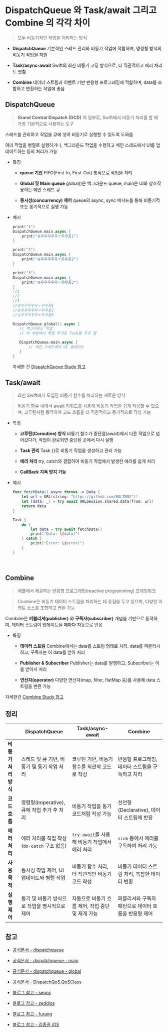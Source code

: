 # DispatchQueue 와 Task/await 그리고 Combine 의 각각 차이

> 모두 비동기적인 작업을 처리하는 방식

- **DispatchQueue**
  기본적인 스레드 관리와 비동기 작업에 적합하며, 명령형 방식의 비동기 작업을 지원
  <br/>

- **Task/async-await**
  Swift의 최신 비동기 코딩 방식으로, 더 직관적이고 에러 처리도 편함
  <br/>

- **Combine**
  데이터 스트림과 이벤트 기반 반응형 프로그래밍에 적합하며, data를 조합하고 변환하는 작업에 좋음
  <br/>

## DispatchQueue

> **Grand Central Dispatch (GCD)** 의 일부로, Swift에서 비동기 처리를 할 때 가장 기본적으로 사용하는 도구

스레드를 관리하고 작업을 큐에 넣어 비동기로 실행할 수 있도록 도와줌

여러 작업을 병렬로 실행하거나, 백그라운드 작업을 수행하고 메인 스레드에서 UI를 업데이트하는 등의 처리가 가능

- 특징

  - **queue 기반**
    FIFO(First-In, First-Out) 방식으로 작업을 처리
    <br/>

  - **Global 및 Main queue**
    global()은 백그라운드 queue, main은 UI와 상호작용하는 메인 스레드 큐
    <br/>

  - **동시성(concurrency) 제어**
    queue의 async, sync 메서드를 통해 비동기적 또는 동기적으로 실행 가능
    <br/>

- 예시

  ```swift
  print("1")
  DispatchQueue.main.async {
      print("슈우우우우우ㅜ우우웅1")
  }

  print("2")
  DispatchQueue.main.async {
      print("슈우우우우우ㅜ우우웅2")
  }

  print("3")
  DispatchQueue.main.async {
      print("슈우우우우우ㅜ우우웅3")
  }
  //1
  //2
  //3
  //슈우우우우우ㅜ우우웅1
  //슈우우우우우ㅜ우우웅2
  //슈우우우우우ㅜ우우웅3
  ```

  ```swift
  DispatchQueue.global().async {
     // 백그라운드 작업
     // 이 부분에서 특정 무거운 Task를 주로 함

     DispatchQueue.main.async {
         // 메인 스레드에서 UI 업데이트
     }
  }
  ```

  자세한 건 [DispatchQueue Study 참고](https://github.com/BOLTB0X/Swift_Study/blob/main/study/GCDPlayground/dispatchQue.md)
  <br/>

## Task/await

> 최신 Swift에서 도입된 비동기 함수를 처리하는 새로운 방식

> 비동기 함수 내에서 await 키워드를 사용해 비동기 작업을 쉽게 작성할 수 있으며, 코루틴처럼 동작하여 코드 흐름을 더 직관적이고 동기적으로 작성 가능

- 특징

  - **코루틴(Coroutine) 방식**
    비동기 함수가 중단점(await)에서 다른 작업으로 넘어갔다가, 작업이 완료되면 중단된 곳에서 다시 실행
    <br/>
  - **Task 관리**
    Task {}로 비동기 작업을 생성하고 관리 가능
    <br/>

  - **에러 처리**
    try, catch와 결합하여 비동기 작업에서 발생한 에러를 쉽게 처리
    <br/>

  - **CallBack 지옥 방지 가능**
    <br/>

- 예시

  ```swift
  func fetchData() async throws -> Data {
      let url = URL(string: "https://github.com/BOLTB0X")!
      let (data, _) = try await URLSession.shared.data(from: url)
      return data
  }

  Task {
      do {
          let data = try await fetchData()
          print("Data: \(data)")
      } catch {
          print("Error: \(error)")
      }
  }
  ```

  <br/>

## Combine

> 애플에서 제공하는 반응형 프로그래밍(reactive programming) 프레임워크

> Combine은 비동기 데이터 스트림을 처리하는 데 중점을 두고 있으며, 다양한 이벤트 소스를 조합하고 변환 가능

Combine은 **퍼블리셔(publisher)** 와 **구독자(subscriber)** 개념을 기반으로 동작하며, 데이터 스트림이 업데이트될 때마다 자동으로 반응

- 특징

  - **데이터 스트림**
    Combine에서는 data를 스트림 형태로 처리. data를 퍼블리시하고, 구독자는 이 data를 받아 처리
    <br/>

  - **Publisher & Subscriber**
    Publisher는 data를 발행하고, Subscriber는 이를 받아서 처리
    <br/>

  - **연산자(operator)**
    다양한 연산자(map, filter, flatMap 등)를 사용해 data 스트림을 변환 가능
    <br/>

자세한건 [Combine Study 참고](https://github.com/BOLTB0X/Combine)

## 정리

|                      | **DispatchQueue**                              | **Task/async-await**                              | **Combine**                                          |
| -------------------- | ---------------------------------------------- | ------------------------------------------------- | ---------------------------------------------------- |
| **비동기 처리 방식** | 스레드 및 큐 기반, 비동기 및 동기 작업 처리    | 코루틴 기반, 비동기 함수를 직관적 코드로 작성     | 반응형 프로그래밍, 데이터 스트림을 구독하고 처리     |
| **코드 흐름**        | 명령형(Imperative), 큐에 작업 추가 후 처리     | 비동기 작업을 동기 코드처럼 작성 가능             | 선언형(Declarative), 데이터 스트림에 반응            |
| **에러 처리**        | 에러 처리를 직접 작성 (`do-catch` 구조 없음)   | `try-await`를 사용해 비동기 작업에서 에러 처리    | `sink` 등에서 에러를 구독하며 처리 가능              |
| **사용 목적**        | 동시성 작업 제어, UI 업데이트와 병렬 작업      | 비동기 함수 처리, 더 직관적인 비동기 코드 작성    | 비동기 데이터 스트림 처리, 복잡한 데이터 변환        |
| **실행 제어**        | 동기 및 비동기 방식으로 작업을 명시적으로 제어 | 자동으로 비동기 흐름 제어, 작업 중단 및 재개 가능 | 퍼블리셔와 구독자 패턴으로 데이터 흐름을 반응형 제어 |

## 참고

- [공식문서 - dispatchqueue](https://developer.apple.com/documentation/dispatch/dispatchqueue)

- [공식문서 - dispatchqueue - main](https://developer.apple.com/documentation/dispatch/dispatchqueue/1781006-main)

- [공식문서 - dispatchqueue - global](https://developer.apple.com/documentation/dispatch/dispatchqueue/2300077-global)

- [공식문서 - DispatchQoS.QoSClass](https://developer.apple.com/documentation/dispatch/dispatchqos/qosclass)

- [블로그 참고 - seons](https://seons-dev.tistory.com/215)

- [블로그 참고 - zeddios](https://zeddios.tistory.com/972)

- [블로그 참고 - furang](https://furang-note.tistory.com/37)

- [블로그 참고 - 김종권 iOS](https://ios-development.tistory.com/958)
